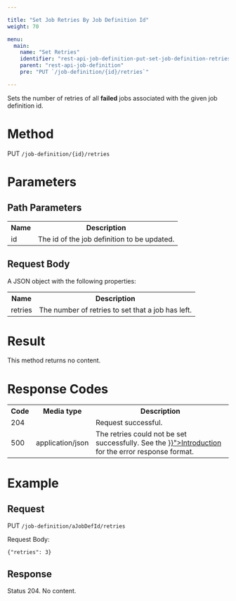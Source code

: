 ```yaml
---

title: "Set Job Retries By Job Definition Id"
weight: 70

menu:
  main:
    name: "Set Retries"
    identifier: "rest-api-job-definition-put-set-job-definition-retries"
    parent: "rest-api-job-definition"
    pre: "PUT `/job-definition/{id}/retries`"

---
```



Sets the number of retries of all <strong>failed</strong> jobs associated with the given job definition id.


# Method

PUT `/job-definition/{id}/retries`


# Parameters

## Path Parameters

<table class="table table-striped">
  <tr>
    <th>Name</th>
    <th>Description</th>
  </tr>
  <tr>
    <td>id</td>
    <td>The id of the job definition to be updated.</td>
  </tr>
</table>


## Request Body

A JSON object with the following properties:

<table class="table table-striped">
  <tr>
    <th>Name</th>
    <th>Description</th>
  </tr>
  <tr>
    <td>retries</td>
    <td>The number of retries to set that a job has left.</td>
  </tr>
</table>


# Result

This method returns no content.


# Response Codes

<table class="table table-striped">
  <tr>
    <th>Code</th>
    <th>Media type</th>
    <th>Description</th>
  </tr>
  <tr>
    <td>204</td>
    <td></td>
    <td>Request successful.</td>
  </tr>
  <tr>
    <td>500</td>
    <td>application/json</td>
    <td>The retries could not be set successfully. See the <a href="../../reference/rest/overview/_index.md#error-handling" >}}">Introduction</a> for the error response format.</td>
  </tr>
</table>


# Example

## Request

PUT <code>/job-definition/aJobDefId/retries</code>

Request Body:

    {"retries": 3}

## Response

  Status 204. No content.
